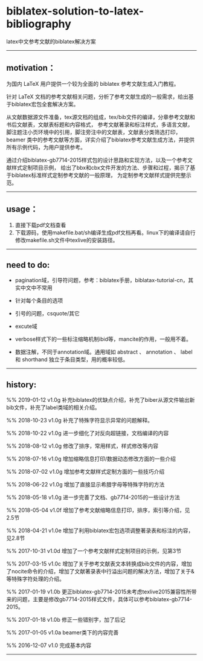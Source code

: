# biblatex-solution-to-latex-bibliography

latex中文参考文献的biblatex解决方案

---------------------------------------------------------------
## motivation：

为国内 LaTeX 用户提供一个较为全面的 biblatex 参考文献生成入门教程。

针对 LaTeX 文档的参考文献相关问题，分析了参考文献生成的一般需求，给出基于biblatex宏包全套解决方案。

从文献数据源文件准备，tex源文档的组成，tex/bib文件的编译，分章参考文献和书后文献表，文献表标题和内容格式，
参考文献著录和标注样式，多语言文献，脚注题注小页环境中的引用，脚注旁注中的文献表，文献表分类筛选打印，
beamer 类中的参考文献等方面，详实介绍了biblatex参考文献生成方法，并提供所有示例代码，为用户提供参考。

通过介绍biblatex-gb7714-2015样式包的设计思路和实现方法，以及一个参考文献样式定制项目示例，
给出了bbx和cbx文件开发的方法、步骤和过程，揭示了基于biblatex标准样式定制参考文献的一般原理，
为定制参考文献样式提供完整示范。

---------------------------------------------------------------
## usage：

1. 直接下载pdf文档查看
2. 下载源码，使用makefile.bat/sh编译生成pdf文档再看。linux下的编译请自行修改makefile.sh文件中texlive的安装路径。


---------------------------------------------------------------
## need to do:


* pagination域，引导符问题，参考：biblatex手册，biblatax-tutorial-cn，其实中文中不常用
* 针对每个条目的选项
* 引号的问题，csquote/其它
* excute域

* verbose样式下的一些标注缩略机制ibid等，mancite的作用，一般用不着。
* 数据注解，不同于annotation域。通用域如 abstract 、 annotation 、 label 和 shorthand 独立于条目类型，用的概率较低。






---------------------------------------------------------------
## history:

%% 2019-01-12 v1.0g 补充biblatex的优缺点介绍，补充了biber从源文件输出新bib文件，补充了label类域的相关介绍。

%% 2018-10-23 v1.0g 补充了特殊字符显示异常的问题解释。

%% 2018-10-22 v1.0g 进一步细化了对反向超链接，文档编译的内容

%% 2018-08-12 v1.0g 修改了排序，常用样式，样式修改等内容

%% 2018-07-16 v1.0g 增加缩略信息打印/数据动态修改方面的一些介绍

%% 2018-07-02 v1.0g 增加参考文献样式定制方面的一些技巧介绍

%% 2018-06-22 v1.0g 增加了直接显示希腊字母等特殊字符的方法

%% 2018-05-18 v1.0g 进一步完善了文档、gb7714-2015的一些设计方法

%% 2018-05-04 v1.0f 增加了参考文献缩略信息打印，排序，索引等介绍，见2.5节

%% 2018-04-21 v1.0e 增加了利用biblatex宏包选项调整著录表和标注的内容，见2.8节

%% 2017-10-31 v1.0d 增加了一个参考文献样式定制项目的示例，见第3节

%% 2017-03-15 v1.0c 增加了关于参考文献表文本转换成bib文件的内容，增加了nocite命令的介绍，增加了文献著录表中行溢出问题的解决方法，增加了关于&等特殊字符处理的介绍。

%% 2017-01-19 v1.0b 更正biblatex-gb7714-2015未考虑texlive2015兼容性所带来的问题，主要是修改gb7714-2015样式文件，具体可以参考biblatex-gb7714-2015。

%% 2017-01-18 v1.0b 修正一些错别字，加了后记

%% 2017-01-05 v1.0a beamer类下的内容完善

%% 2016-12-07 v1.0  完成基本内容
















---------------------------------------------------------------

